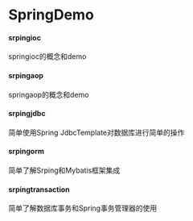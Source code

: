 # SpringDemo

#### srpingioc
springioc的概念和demo
#### srpingaop
springaop的概念和demo
#### srpingjdbc
简单使用Spring JdbcTemplate对数据库进行简单的操作
#### srpingorm
简单了解Srping和Mybatis框架集成
#### srpingtransaction
简单了解数据库事务和Spring事务管理器的使用
